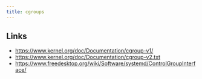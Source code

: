 ```yaml
---
title: cgroups
---
```


## Links

- <https://www.kernel.org/doc/Documentation/cgroup-v1/>
- <https://www.kernel.org/doc/Documentation/cgroup-v2.txt>
- <https://www.freedesktop.org/wiki/Software/systemd/ControlGroupInterface/>

